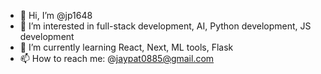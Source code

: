 - 👋 Hi, I’m @jp1648
- 👀 I’m interested in full-stack development, AI, Python development, JS development
- 🌱 I’m currently learning React, Next, ML tools, Flask
- 📫 How to reach me: @jaypat0885@gmail.com

<!---
jp1648/jp1648 is a ✨ special ✨ repository because its `README.md` (this file) appears on your GitHub profile.
You can click the Preview link to take a look at your changes.
--->

